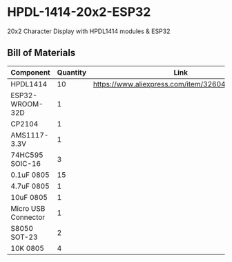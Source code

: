 # HPDL-1414-20x2-ESP32
20x2 Character Display with HPDL1414 modules &amp; ESP32

## Bill of Materials
| Component           | Quantity | Link                                             |
|---------------------|----------|--------------------------------------------------|
| HPDL1414            | 10       | https://www.aliexpress.com/item/32604004029.html |
| ESP32-WROOM-32D     | 1        |                                                  |
| CP2104              | 1        |                                                  |
| AMS1117-3.3V        | 1        |                                                  |
| 74HC595 SOIC-16     | 3        |                                                  |
| 0.1uF 0805          | 15       |                                                  |
| 4.7uF 0805          | 1        |                                                  |
| 10uF 0805           | 1        |                                                  |
| Micro USB Connector | 1        |                                                  |
| S8050 SOT-23        | 2        |                                                  |
| 10K 0805            | 4        |                                                  |
